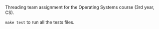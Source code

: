 Threading team assignment for the Operating Systems course (3rd year, CS).

``make test`` to run all the tests files.
